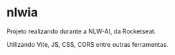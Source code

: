 # nlwia
Projeto realizando durante a NLW-AI, da Rocketseat.

Utilizando Vite, JS, CSS, CORS entre outras ferramentas.
